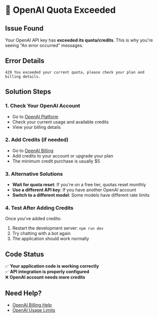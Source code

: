# 🚨 OpenAI Quota Exceeded

## Issue Found

Your OpenAI API key has **exceeded its quota/credits**. This is why you're seeing "An error occurred" messages.

## Error Details

```
429 You exceeded your current quota, please check your plan and billing details.
```

## Solution Steps

### 1. Check Your OpenAI Account

- Go to [OpenAI Platform](https://platform.openai.com/account/billing)
- Check your current usage and available credits
- View your billing details

### 2. Add Credits (if needed)

- Go to [OpenAI Billing](https://platform.openai.com/account/billing)
- Add credits to your account or upgrade your plan
- The minimum credit purchase is usually $5

### 3. Alternative Solutions

- **Wait for quota reset**: If you're on a free tier, quotas reset monthly
- **Use a different API key**: If you have another OpenAI account
- **Switch to a different model**: Some models have different rate limits

### 4. Test After Adding Credits

Once you've added credits:

1. Restart the development server: `npm run dev`
2. Try chatting with a bot again
3. The application should work normally

## Code Status

✅ **Your application code is working correctly**  
✅ **API integration is properly configured**  
❌ **OpenAI account needs more credits**

## Need Help?

- [OpenAI Billing Help](https://help.openai.com/en/articles/6891831-billing-overview)
- [OpenAI Usage Limits](https://platform.openai.com/docs/guides/rate-limits)
